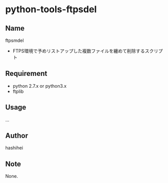 # python-tools-ftpsdel
## Name
ftpsmdel
* FTPS環境で予めリストアップした複数ファイルを纏めて削除するスクリプト

## Requirement
* python 2.7.x or python3.x
* ftplib

## Usage
...

## Author
hashihei

## Note
None.
